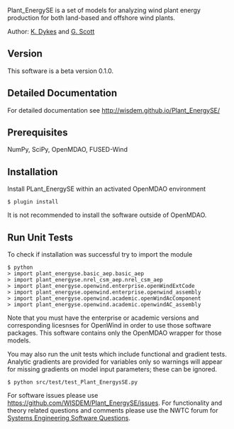 Plant_EnergySE is a set of models for analyzing wind plant energy production for both land-based and offshore wind plants.

Author: [K. Dykes](mailto:katherine.dykes@nrel.gov) and [G. Scott](mailto:george.scott@nrel.gov)

## Version

This software is a beta version 0.1.0.

## Detailed Documentation

For detailed documentation see <http://wisdem.github.io/Plant_EnergySE/>

## Prerequisites

NumPy, SciPy, OpenMDAO, FUSED-Wind

## Installation

Install PLant_EnergySE within an activated OpenMDAO environment

	$ plugin install

It is not recommended to install the software outside of OpenMDAO.

## Run Unit Tests

To check if installation was successful try to import the module

	$ python
	> import plant_energyse.basic_aep.basic_aep
	> import plant_energyse.nrel_csm_aep.nrel_csm_aep
	> import plant_energyse.openwind.enterprise.openWindExtCode
	> import plant_energyse.openwind.enterprise.openwind_assembly
	> import plant_energyse.openwind.academic.openWindAcComponent
	> import plant_energyse.openwind.academic.openwindAC_assembly

Note that you must have the enterprise or academic versions and corresponding licesnses for OpenWind in order to use those software packages.  This software contains only the OpenMDAO wrapper for those models.

You may also run the unit tests which include functional and gradient tests.  Analytic gradients are provided for variables only so warnings will appear for missing gradients on model input parameters; these can be ignored.

	$ python src/test/test_Plant_EnergysSE.py

For software issues please use <https://github.com/WISDEM/Plant_EnergySE/issues>.  For functionality and theory related questions and comments please use the NWTC forum for [Systems Engineering Software Questions](https://wind.nrel.gov/forum/wind/viewtopic.php?f=34&t=1002).